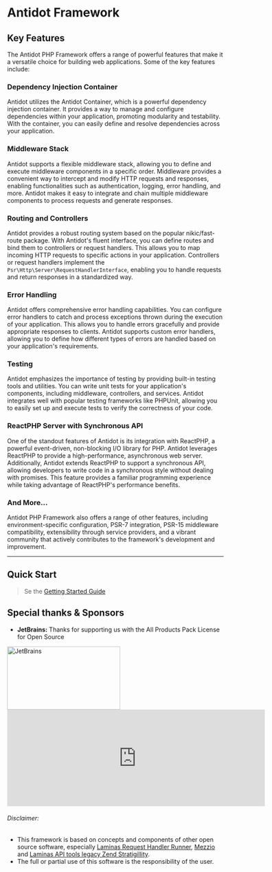 # Antidot Framework

## Key Features

The Antidot PHP Framework offers a range of powerful features that make it a versatile choice for 
building web applications. Some of the key features include:

### Dependency Injection Container

Antidot utilizes the Antidot Container, which is a powerful dependency injection container. 
It provides a way to manage and configure dependencies within your application, promoting 
modularity and testability. With the container, you can easily define and resolve dependencies
across your application.

### Middleware Stack

Antidot supports a flexible middleware stack, allowing you to define and execute middleware 
components in a specific order. Middleware provides a convenient way to intercept and modify 
HTTP requests and responses, enabling functionalities such as authentication, logging, error 
handling, and more. Antidot makes it easy to integrate and chain multiple middleware components 
to process requests and generate responses.

### Routing and Controllers

Antidot provides a robust routing system based on the popular nikic/fast-route package. With 
Antidot's fluent interface, you can define routes and bind them to controllers or request 
handlers. This allows you to map incoming HTTP requests to specific actions in your application.
Controllers or request handlers implement the `Psr\Http\Server\RequestHandlerInterface`,
enabling you to handle requests and return responses in a standardized way.

### Error Handling

Antidot offers comprehensive error handling capabilities. You can configure error handlers to
catch and process exceptions thrown during the execution of your application. This allows you 
to handle errors gracefully and provide appropriate responses to clients. Antidot supports 
custom error handlers, allowing you to define how different types of errors are handled based
on your application's requirements.

### Testing

Antidot emphasizes the importance of testing by providing built-in testing tools and utilities.
You can write unit tests for your application's components, including middleware, controllers, 
and services. Antidot integrates well with popular testing frameworks like PHPUnit, allowing 
you to easily set up and execute tests to verify the correctness of your code.

### ReactPHP Server with Synchronous API

One of the standout features of Antidot is its integration with ReactPHP, a powerful event-driven,
non-blocking I/O library for PHP. Antidot leverages ReactPHP to provide a high-performance,
asynchronous web server. Additionally, Antidot extends ReactPHP to support a synchronous API,
allowing developers to write code in a synchronous style without dealing with promises.
This feature provides a familiar programming experience while taking advantage of ReactPHP's 
performance benefits.

### And More...

Antidot PHP Framework also offers a range of other features, including environment-specific 
configuration, PSR-7 integration, PSR-15 middleware compatibility, extensibility through service
providers, and a vibrant community that actively contributes to the framework's development
and improvement.

---

## Quick Start

> Se the [Getting Started Guide](/framework/getting-started)

## Special thanks & Sponsors

* **JetBrains:** Thanks for supporting us with the All Products Pack License for Open Source

<a href="https://www.jetbrains.com/?from=antidot-framework" target="_blank">
    <img alt="JetBrains" src="/images/jetbrains-variant-4.png" style="width:263px !important;height:147px !important"/>
</a>

<iframe src="https://github.com/sponsors/kpicaza/card" title="Sponsor kpicaza" height="225" width="600" style="border: 0;"></iframe>

###### Disclaimer: 

* This framework is based on concepts and components of other open source software, especially [Laminas Request Handler Runner](https://docs.laminas.dev/laminas-httphandlerrunner/), [Mezzio](https://docs.mezzio.dev/mezzio/) and [Laminas API tools legacy Zend Stratigillity](https://api-tools.getlaminas.org/).
* The full or partial use of this software is the responsibility of the user.
